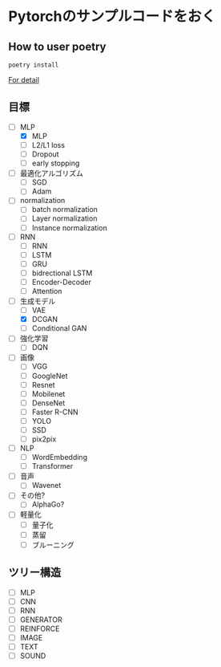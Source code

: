 # Pytorchのサンプルコードをおく

## How to user poetry

```
poetry install
```
[For detail](https://org-technology.com/posts/python-poetry.html#org8bc4a1e)

## 目標
- [ ] MLP
  - [x] MLP
  - [ ] L2/L1 loss
  - [ ] Dropout
  - [ ] early stopping
- [ ] 最適化アルゴリズム
  - [ ] SGD
  - [ ] Adam
- [ ] normalization
  - [ ] batch normalization
  - [ ] Layer normalization
  - [ ] Instance normalization
- [ ] RNN
  - [ ] RNN
  - [ ] LSTM
  - [ ] GRU
  - [ ] bidrectional LSTM
  - [ ] Encoder-Decoder
  - [ ] Attention
- [ ] 生成モデル
  - [ ] VAE
  - [x] DCGAN
  - [ ] Conditional GAN
- [ ] 強化学習
  - [ ] DQN
- [ ] 画像
  - [ ] VGG
  - [ ] GoogleNet
  - [ ] Resnet
  - [ ] Mobilenet
  - [ ] DenseNet
  - [ ] Faster R-CNN
  - [ ] YOLO
  - [ ] SSD
  - [ ] pix2pix
- [ ] NLP
  - [ ] WordEmbedding
  - [ ] Transformer
- [ ] 音声
  - [ ] Wavenet
- [ ] その他?
  - [ ] AlphaGo?
- [ ] 軽量化
  - [ ] 量子化
  - [ ] 蒸留
  - [ ] ブルーニング

## ツリー構造
- [ ] MLP
- [ ] CNN
- [ ] RNN
- [ ] GENERATOR
- [ ] REINFORCE
- [ ] IMAGE
- [ ] TEXT
- [ ] SOUND
